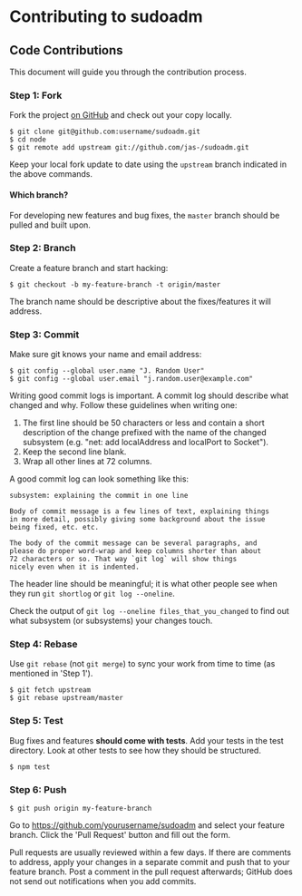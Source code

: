 # Contributing to sudoadm

## Code Contributions

This document will guide you through the contribution process.

### Step 1: Fork

Fork the project [on GitHub](https://github.com/jas-/sudoadm) and check out your
copy locally.

```text
$ git clone git@github.com:username/sudoadm.git
$ cd node
$ git remote add upstream git://github.com/jas-/sudoadm.git
```

Keep your local fork update to date using the `upstream` branch indicated in 
the above commands.

#### Which branch?

For developing new features and bug fixes, the `master` branch should be pulled
and built upon.

### Step 2: Branch

Create a feature branch and start hacking:

```text
$ git checkout -b my-feature-branch -t origin/master
```

The branch name should be descriptive about the fixes/features it will
address.

### Step 3: Commit

Make sure git knows your name and email address:

```text
$ git config --global user.name "J. Random User"
$ git config --global user.email "j.random.user@example.com"
```

Writing good commit logs is important.  A commit log should describe what
changed and why.  Follow these guidelines when writing one:

1. The first line should be 50 characters or less and contain a short
   description of the change prefixed with the name of the changed
   subsystem (e.g. "net: add localAddress and localPort to Socket").
2. Keep the second line blank.
3. Wrap all other lines at 72 columns.

A good commit log can look something like this:

```
subsystem: explaining the commit in one line

Body of commit message is a few lines of text, explaining things
in more detail, possibly giving some background about the issue
being fixed, etc. etc.

The body of the commit message can be several paragraphs, and
please do proper word-wrap and keep columns shorter than about
72 characters or so. That way `git log` will show things
nicely even when it is indented.
```

The header line should be meaningful; it is what other people see when they
run `git shortlog` or `git log --oneline`.

Check the output of `git log --oneline files_that_you_changed` to find out
what subsystem (or subsystems) your changes touch.


### Step 4: Rebase

Use `git rebase` (not `git merge`) to sync your work from time to time (as
mentioned in 'Step 1').

```text
$ git fetch upstream
$ git rebase upstream/master
```

### Step 5: Test

Bug fixes and features **should come with tests**.  Add your tests in the
test directory.  Look at other tests to see how they should be
structured.

```text
$ npm test
```

### Step 6: Push

```text
$ git push origin my-feature-branch
```

Go to https://github.com/yourusername/sudoadm and select your feature
branch. Click the 'Pull Request' button and fill out the form.

Pull requests are usually reviewed within a few days.  If there are comments
to address, apply your changes in a separate commit and push that to your
feature branch.  Post a comment in the pull request afterwards; GitHub does
not send out notifications when you add commits.